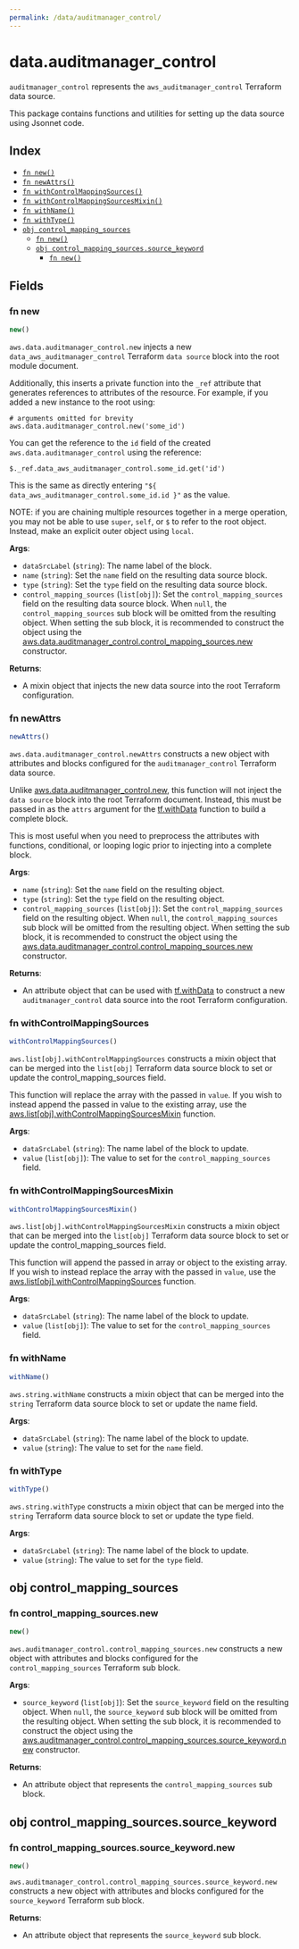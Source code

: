 ```yaml
---
permalink: /data/auditmanager_control/
---
```


# data.auditmanager_control

`auditmanager_control` represents the `aws_auditmanager_control` Terraform data source.



This package contains functions and utilities for setting up the data source using Jsonnet code.


## Index

* [`fn new()`](#fn-new)
* [`fn newAttrs()`](#fn-newattrs)
* [`fn withControlMappingSources()`](#fn-withcontrolmappingsources)
* [`fn withControlMappingSourcesMixin()`](#fn-withcontrolmappingsourcesmixin)
* [`fn withName()`](#fn-withname)
* [`fn withType()`](#fn-withtype)
* [`obj control_mapping_sources`](#obj-control_mapping_sources)
  * [`fn new()`](#fn-control_mapping_sourcesnew)
  * [`obj control_mapping_sources.source_keyword`](#obj-control_mapping_sourcessource_keyword)
    * [`fn new()`](#fn-control_mapping_sourcessource_keywordnew)

## Fields

### fn new

```ts
new()
```


`aws.data.auditmanager_control.new` injects a new `data_aws_auditmanager_control` Terraform `data source`
block into the root module document.

Additionally, this inserts a private function into the `_ref` attribute that generates references to attributes of the
resource. For example, if you added a new instance to the root using:

    # arguments omitted for brevity
    aws.data.auditmanager_control.new('some_id')

You can get the reference to the `id` field of the created `aws.data.auditmanager_control` using the reference:

    $._ref.data_aws_auditmanager_control.some_id.get('id')

This is the same as directly entering `"${ data_aws_auditmanager_control.some_id.id }"` as the value.

NOTE: if you are chaining multiple resources together in a merge operation, you may not be able to use `super`, `self`,
or `$` to refer to the root object. Instead, make an explicit outer object using `local`.

**Args**:
  - `dataSrcLabel` (`string`): The name label of the block.
  - `name` (`string`): Set the `name` field on the resulting data source block.
  - `type` (`string`): Set the `type` field on the resulting data source block.
  - `control_mapping_sources` (`list[obj]`): Set the `control_mapping_sources` field on the resulting data source block. When `null`, the `control_mapping_sources` sub block will be omitted from the resulting object. When setting the sub block, it is recommended to construct the object using the [aws.data.auditmanager_control.control_mapping_sources.new](#fn-control_mapping_sourcesnew) constructor.

**Returns**:
- A mixin object that injects the new data source into the root Terraform configuration.


### fn newAttrs

```ts
newAttrs()
```


`aws.data.auditmanager_control.newAttrs` constructs a new object with attributes and blocks configured for the `auditmanager_control`
Terraform data source.

Unlike [aws.data.auditmanager_control.new](#fn-new), this function will not inject the `data source`
block into the root Terraform document. Instead, this must be passed in as the `attrs` argument for the
[tf.withData](https://github.com/tf-libsonnet/core/tree/main/docs#fn-withdata) function to build a complete block.

This is most useful when you need to preprocess the attributes with functions, conditional, or looping logic prior to
injecting into a complete block.

**Args**:
  - `name` (`string`): Set the `name` field on the resulting object.
  - `type` (`string`): Set the `type` field on the resulting object.
  - `control_mapping_sources` (`list[obj]`): Set the `control_mapping_sources` field on the resulting object. When `null`, the `control_mapping_sources` sub block will be omitted from the resulting object. When setting the sub block, it is recommended to construct the object using the [aws.data.auditmanager_control.control_mapping_sources.new](#fn-control_mapping_sourcesnew) constructor.

**Returns**:
  - An attribute object that can be used with [tf.withData](https://github.com/tf-libsonnet/core/tree/main/docs#fn-withdata) to construct a new `auditmanager_control` data source into the root Terraform configuration.


### fn withControlMappingSources

```ts
withControlMappingSources()
```

`aws.list[obj].withControlMappingSources` constructs a mixin object that can be merged into the `list[obj]`
Terraform data source block to set or update the control_mapping_sources field.

This function will replace the array with the passed in `value`. If you wish to instead append the
passed in value to the existing array, use the [aws.list[obj].withControlMappingSourcesMixin](TODO) function.


**Args**:
  - `dataSrcLabel` (`string`): The name label of the block to update.
  - `value` (`list[obj]`): The value to set for the `control_mapping_sources` field.


### fn withControlMappingSourcesMixin

```ts
withControlMappingSourcesMixin()
```

`aws.list[obj].withControlMappingSourcesMixin` constructs a mixin object that can be merged into the `list[obj]`
Terraform data source block to set or update the control_mapping_sources field.

This function will append the passed in array or object to the existing array. If you wish
to instead replace the array with the passed in `value`, use the [aws.list[obj].withControlMappingSources](TODO)
function.


**Args**:
  - `dataSrcLabel` (`string`): The name label of the block to update.
  - `value` (`list[obj]`): The value to set for the `control_mapping_sources` field.


### fn withName

```ts
withName()
```

`aws.string.withName` constructs a mixin object that can be merged into the `string`
Terraform data source block to set or update the name field.



**Args**:
  - `dataSrcLabel` (`string`): The name label of the block to update.
  - `value` (`string`): The value to set for the `name` field.


### fn withType

```ts
withType()
```

`aws.string.withType` constructs a mixin object that can be merged into the `string`
Terraform data source block to set or update the type field.



**Args**:
  - `dataSrcLabel` (`string`): The name label of the block to update.
  - `value` (`string`): The value to set for the `type` field.


## obj control_mapping_sources



### fn control_mapping_sources.new

```ts
new()
```


`aws.auditmanager_control.control_mapping_sources.new` constructs a new object with attributes and blocks configured for the `control_mapping_sources`
Terraform sub block.



**Args**:
  - `source_keyword` (`list[obj]`): Set the `source_keyword` field on the resulting object. When `null`, the `source_keyword` sub block will be omitted from the resulting object. When setting the sub block, it is recommended to construct the object using the [aws.auditmanager_control.control_mapping_sources.source_keyword.new](#fn-control_mapping_sourcessource_keywordnew) constructor.

**Returns**:
  - An attribute object that represents the `control_mapping_sources` sub block.


## obj control_mapping_sources.source_keyword



### fn control_mapping_sources.source_keyword.new

```ts
new()
```


`aws.auditmanager_control.control_mapping_sources.source_keyword.new` constructs a new object with attributes and blocks configured for the `source_keyword`
Terraform sub block.



**Returns**:
  - An attribute object that represents the `source_keyword` sub block.
